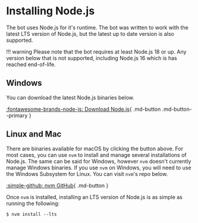 # Installing Node.js
The bot uses Node.js for it's runtime. The bot was written to work with the latest LTS version of Node.js, but the latest up to date version is also supported.

!!! warning
    Please note that the bot requires at least Node.js 18 or up. Any version below that is not supported, including Node.js 16 which is has reached end-of-life.

## Windows
You can download the latest Node.js binaries below.

[:fontawesome-brands-node-js: Download Node.js](https://nodejs.org/en/download){ .md-button .md-button--primary }

## Linux and Mac
There are binaries available for macOS by clicking the button above. For most cases, you can use `nvm` to install and manage several installations of Node.js. The same can be said for Windows, however `nvm` doesn't currently manage Windows binaries. If you use `nvm` on Windows, you will need to use the Windows Subsystem for Linux. You can visit `nvm`'s repo below.

[:simple-github: nvm GitHub](https://github.com/nvm-sh/nvm){ .md-button }

Once `nvm` is installed, installing an LTS version of Node.js is as simple as running the following:

```
$ nvm install --lts
```
